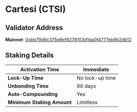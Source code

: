 # Cartesi (CTSI)

## **Validator Address**

**Mainnet**: [0xbb79d9c375e8ef9278103d1da0f4777eb6b2db12](https://explorer.cartesi.io/stake/0xbb79d9c375e8ef9278103d1da0f4777eb6b2db12)

## Staking Details

| **Activation Time**        | Immediate       |
| -------------------------- | --------------- |
| **Lock-Up Time**           | No lock-up time |
| **Unbonding Time**         | 96 days         |
| **Auto-Compounding**       | Yes             |
| **Minimum Staking Amount** | Limitless       |

